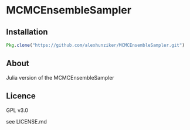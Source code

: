 # MCMCEnsembleSampler

## Installation

```Julia
Pkg.clone("https://github.com/alexhunziker/MCMCEnsembleSampler.git")
```

## About

Julia version of the MCMCEnsembleSampler

## Licence

GPL v3.0

see LICENSE.md
